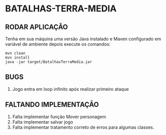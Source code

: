 # BATALHAS-TERRA-MEDIA

## RODAR APLICAÇÃO
Tenha em sua máquina uma versão Java instalado e Maven configurado em variável de ambiente
depois execute os comandos:
````
mvn clean
mvn install
java -jar target/BatalhasTerraMedia.jar
````

## BUGS
1. Jogo entra em loop infinito após realizar primeiro ataque

## FALTANDO IMPLEMENTAÇÃO
1. Falta implementar função Mover personagem
2. Falta implementar salvar jogo
3. Falta implementar tratamento correto de erros para algumas classes.
